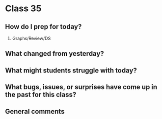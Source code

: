 # Class 35

## How do I prep for today?
1. Graphs/Review/DS

## What changed from yesterday? 

## What might students struggle with today?  

## What bugs, issues, or surprises have come up in the past for this class?

## General comments